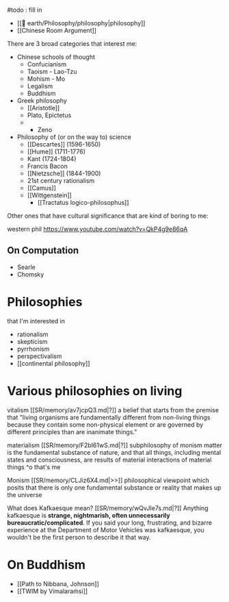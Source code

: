 #todo : fill in

- [[🏡 earth/Philosophy/philosophy|philosophy]]
- [[Chinese Room Argument]]


There are 3 broad categories that interest me:

- Chinese schools of thought
	- Confucianism
	- Taoism - Lao-Tzu
	- Mohism - Mo
	- Legalism 
	- Buddhism
- Greek philosophy
	- [[Aristotle]]
	- Plato, Epictetus
	- - Zeno
- Philosophy of (or on the way to) science
	- [[Descartes]] (1596-1650)
	- [[Hume]] (1711-1776)
	- Kant (1724-1804)
	- Francis Bacon
	- [[Nietzsche]] (1844-1900)
	- 21st century rationalism
	- [[Camus]]
	- [[Wittgenstein]]
		- [[Tractatus logico-philosophus]]

Other ones that have cultural significance that are kind of boring to me:

western phil https://www.youtube.com/watch?v=QkP4g9e86qA


## On Computation

- Searle
- Chomsky


# Philosophies
that I'm interested in
- rationalism
- skepticism
- pyrrhonism
- perspectivalism
- [[continental philosophy]]

# Various philosophies on living
vitalism
[[SR/memory/av7jcpQ3.md|?]]
a belief that starts from the premise that "living organisms are fundamentally different from non-living things because they contain some non-physical element or are governed by different principles than are inanimate things."


materialism
[[SR/memory/F2bI61wS.md|?]]
subphilosophy of monism
matter is the fundamental substance of nature, and that all things, including mental states and consciousness, are results of material interactions of material things
^o that's me


Monism [[SR/memory/CLJiz6X4.md|>>]] philosophical viewpoint which posits that there is only one fundamental substance or reality that makes up the universe



What does Kafkaesque mean?
[[SR/memory/wQvJIe7s.md|?]]
Anything kafkaesque is **strange, nightmarish, often unnecessarily bureaucratic/complicated**. If you said your long, frustrating, and bizarre experience at the Department of Motor Vehicles was kafkaesque, you wouldn't be the first person to describe it that way.

# On Buddhism
- [[Path to Nibbana, Johnson]]
- [[TWIM by Vimalaraṁsi]]